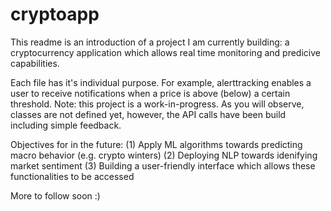 # cryptoapp

This readme is an introduction of a project I am currently building: a cryptocurrency application which allows real time monitoring and predicive capabilities.

Each file has it's individual purpose. For example, alerttracking enables a user to receive notifications when a price is above (below) a certain threshold. Note: this project is a work-in-progress. As you will observe, classes are not defined yet, however, the API calls have been build including simple feedback. 

Objectives for in the future: 
(1) Apply ML algorithms towards predicting macro behavior (e.g. crypto winters) 
(2) Deploying NLP towards idenifying market sentiment
(3) Building a user-friendly interface which allows these functionalities to be accessed

More to follow soon :) 
